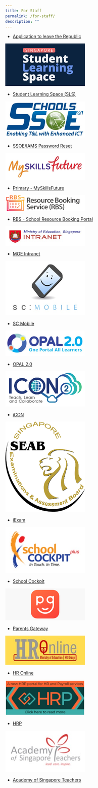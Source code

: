 ```yaml
---
title: For Staff
permalink: /for-staff/
description: ""
---
```

*   [Application to leave the Republic](https://docs.google.com/forms/d/1HnkhDDa37Jp-QST2eNZY9IUe3dmir8RxVQav8zDEUVE/viewform?usp=send_form)

<a href="https://vle.learning.moe.edu.sg/login">
<img src="/images/SLS-Image.png" style="width:50%">
</a>

*   [Student Learning Space (SLS)](https://vle.learning.moe.edu.sg/login)

<a href="https://access.moe.edu.sg/login/login.jsp?bmctx=F0CBAE08CEF826EC3B3B6FECAB3944EF&contextType=external&username=string&miscCookie=secure&max_authn_level=5&password=secure_string&challenge_url=https%3A%2F%2Faccess.moe.edu.sg%2Flogin%2Flogin.jsp&ssoCookie=secure&request_id=-5841164141307742925&authn_try_count=0&locale=en_US&resource_url=https%253A%252F%252Fidentity.moe.edu.sg%252Fidentity">
<img src="/images/SSOE-Image-V2.jpg" style="width:50%">
</a>

*   [SSOE/IAMS Password Reset](https://access.moe.edu.sg/login/login.jsp?bmctx=F0CBAE08CEF826EC3B3B6FECAB3944EF&contextType=external&username=string&miscCookie=secure&max_authn_level=5&password=secure_string&challenge_url=https%3A%2F%2Faccess.moe.edu.sg%2Flogin%2Flogin.jsp&ssoCookie=secure&request_id=-5841164141307742925&authn_try_count=0&locale=en_US&resource_url=https%253A%252F%252Fidentity.moe.edu.sg%252Fidentity)

<a href="https://www.myskillsfuture.gov.sg/content/student/en/primary.html">
<img src="/images/SkillsFutureImage-V2-768x257.jpg" style="width:50%">
</a>

*   [Primary - MySkillsFuture](https://www.myskillsfuture.gov.sg/content/student/en/primary.html)

<a href="https://rbs.avero-tech.com/">
<img src="/images/RBS-Image-768x155.png" style="width:50%">
</a>

*   [RBS - School Resource Booking Portal](https://rbs.avero-tech.com/)


<a href="https://intranet.moe.gov.sg/Pages/Home.aspx">
<img src="/images/MOE-Intranet-V2.jpg" style="width:50%">
</a>

*   [MOE Intranet](https://intranet.moe.gov.sg/Pages/Home.aspx)

<a href="https://scmobile.moe.edu.sg/login">
<img src="/images/SC-Mobile-V2.jpg" style="width:50%">
</a>

*   [SC Mobile](https://scmobile.moe.edu.sg/login)

<a href="https://www.opal2.moe.edu.sg/app/learner">
<img src="/images/Opal-2.jpg" style="width:50%">
</a>

*   [OPAL 2.0](https://www.opal2.moe.edu.sg/)

<a href="https://icon.moe.edu.sg/">
<img src="/images/logo-icon2.png" style="width:50%">
</a>

*   [iCON](https://icon.moe.edu.sg/)


<a href="https://www.seab.gov.sg/">
<img src="/images/SEAB-2.png" style="width:50%">
</a>

*   [iExam](https://iexams.seab.gov.sg/login)

<a href="https://schoolcockpit.moe.gov.sg/">
<img src="/images/school-cockpit.jpg" style="width:50%">
</a>

*   [School Cockpit](https://schoolcockpit.moe.gov.sg/)

<a href="https://pg.moe.edu.sg/">
<img src="/images/Parents-Gateway-V2-768x307.png" style="width:50%">
</a>

*   [Parents Gateway](https://pg.moe.edu.sg/)

<a href="https://intranet.moe.gov.sg/hronline/Pages/Home.aspx">
<img src="/images/MOE-HR-Online-V2.jpg" style="width:50%">
</a>

*   [HR Online](https://intranet.moe.gov.sg/hronline/Pages/Home.aspx)

<a href="https://www.hrp.gov.sg/">
<img src="/images/HRP.jpg" style="width:50%">
</a>

*   [HRP](https://www.hrp.gov.sg/)

<a href="https://academyofsingaporeteachers.moe.edu.sg/">
<img src="/images/Singapore-Teachers-Academy.jpg" style="width:50%">
</a>

*   [Academy of Singapore Teachers](https://academyofsingaporeteachers.moe.edu.sg/)